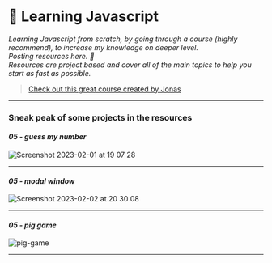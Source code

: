 # 👾 Learning Javascript

*Learning Javascript from scratch, by going through a course (highly recommend), to increase my knowledge on deeper level.  
Posting resources here. 📑  
Resources are project based and cover all of the main topics to help you start as fast as possible.*

> [Check out this great course created by Jonas](https://www.udemy.com/course/the-complete-javascript-course/)

--- 

### Sneak peak of some projects in the resources 

#### *05 - guess my number*

![Screenshot 2023-02-01 at 19 07 28](https://user-images.githubusercontent.com/46372998/216126637-52606b7a-7ad4-429e-a63d-946ad27108f8.png)

---

#### *05 - modal window*

![Screenshot 2023-02-02 at 20 30 08](https://user-images.githubusercontent.com/46372998/216431669-e1984e1c-7628-4233-bdc6-a5c81fd1a831.png)

---

#### *05 - pig game*

![pig-game](https://user-images.githubusercontent.com/46372998/216446049-6e82816d-ac08-4030-acae-20c279bc8807.png)

---
